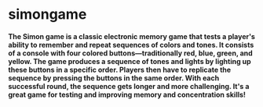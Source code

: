 # simongame
#### The Simon game is a classic electronic memory game that tests a player's ability to remember and repeat sequences of colors and tones. It consists of a console with four colored buttons—traditionally red, blue, green, and yellow. The game produces a sequence of tones and lights by lighting up these buttons in a specific order. Players then have to replicate the sequence by pressing the buttons in the same order. With each successful round, the sequence gets longer and more challenging. It's a great game for testing and improving memory and concentration skills!
